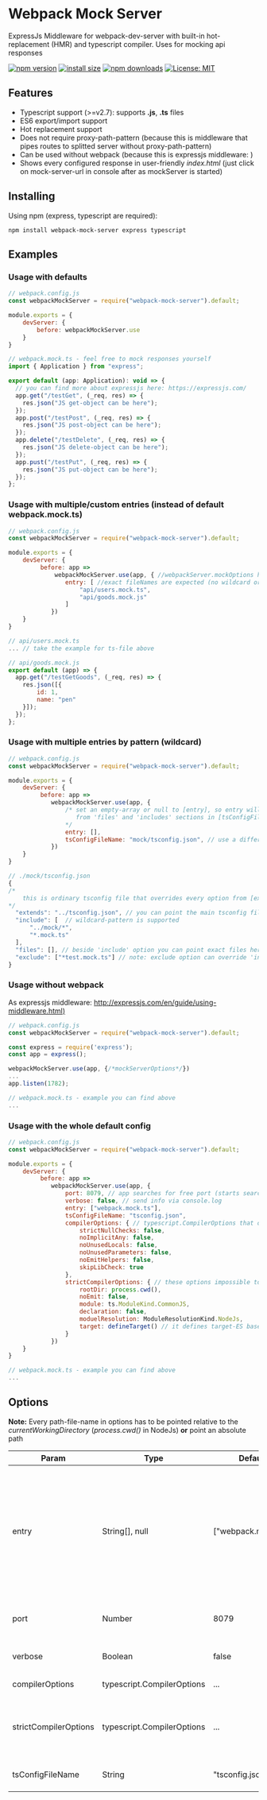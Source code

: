 # Webpack Mock Server

ExpressJs Middleware for webpack-dev-server with built-in hot-replacement (HMR) and typescript compiler.
Uses for mocking api responses

[![npm version](https://img.shields.io/npm/v/webpack-mock-server.svg?style=flat-square)](https://www.npmjs.com/package/webpack-mock-server)
[![install size](https://packagephobia.now.sh/badge?p=webpack-mock-server)](https://packagephobia.now.sh/result?p=webpack-mock-server)
[![npm downloads](https://img.shields.io/npm/dm/webpack-mock-server.svg?style=flat-square)](http://npm-stat.com/charts.html?package=webpack-mock-server)
[![License: MIT](https://img.shields.io/badge/License-MIT-yellow.svg)](https://opensource.org/licenses/MIT)

## Features

- Typescript support (>=v2.7): supports **.js**, **.ts** files
- ES6 export/import support
- Hot replacement support
- Does not require proxy-path-pattern (because this is middleware that pipes routes to splitted server without proxy-path-pattern)
- Can be used without webpack (because this is expressjs middleware: )
- Shows every configured response in user-friendly *index.html* (just click on mock-server-url in console after as mockServer is started)

## Installing

Using npm (express, typescript are required):

```npm
npm install webpack-mock-server express typescript
```

## Examples

### Usage with defaults

```js
// webpack.config.js
const webpackMockServer = require("webpack-mock-server").default;

module.exports = {
    devServer: {
        before: webpackMockServer.use
    }
}

// webpack.mock.ts - feel free to mock responses yourself
import { Application } from "express";

export default (app: Application): void => {
  // you can find more about expressjs here: https://expressjs.com/
  app.get("/testGet", (_req, res) => {
    res.json("JS get-object can be here");
  });
  app.post("/testPost", (_req, res) => {
    res.json("JS post-object can be here");
  });
  app.delete("/testDelete", (_req, res) => {
    res.json("JS delete-object can be here");
  });
  app.pust("/testPut", (_req, res) => {
    res.json("JS put-object can be here");
  });
};
```

### Usage with multiple/custom entries (instead of default **webpack.mock.ts**)

```js
// webpack.config.js
const webpackMockServer = require("webpack-mock-server").default;

module.exports = {
    devServer: {
         before: app =>
             webpackMockServer.use(app, { //webpackServer.mockOptions here
                entry: [ //exact fileNames are expected (no wildcard or folder - use custom tsConfig instead)
                    "api/users.mock.ts",
                    "api/goods.mock.js"
                ]
            })
    }
}

// api/users.mock.ts
... // take the example for ts-file above

// api/goods.mock.js
export default (app) => {
  app.get("/testGetGoods", (_req, res) => {
    res.json([{
        id: 1,
        name: "pen"
    }]);
  });
};
```

### Usage with multiple entries by pattern (wildcard)

```js
// webpack.config.js
const webpackMockServer = require("webpack-mock-server").default;

module.exports = {
    devServer: {
         before: app =>
            webpackMockServer.use(app, {
                /* set an empty-array or null to [entry], so entry will be defined
                   from 'files' and 'includes' sections in [tsConfigFileName]
                */
                entry: [],
                tsConfigFileName: "mock/tsconfig.json", // use a different tsconfig-file that is contained entries
            })
    }
}

// ./mock/tsconfig.json
{
/*
    this is ordinary tsconfig file that overrides every option from [extends] - main tsconfig-file
*/
  "extends": "../tsconfig.json", // you can point the main tsconfig file or remove that property if it's not required
  "include": [  // wildcard-pattern is supported
      "../mock/*",
      "*.mock.ts"
  ],
  "files": [], // beside 'include' option you can point exact files here
  "exclude": ["*test.mock.ts"] // note: exclude option can override 'include' and 'files' options
}

```

### Usage without webpack

As expressjs middleware: <http://expressjs.com/en/guide/using-middleware.html)>

```js
// webpack.config.js
const webpackMockServer = require("webpack-mock-server").default;

const express = require('express');
const app = express();

webpackMockServer.use(app, {/*mockServerOptions*/})
...
app.listen(1782);

// webpack.mock.ts - example you can find above
...
```

### Usage with the whole default config

```js
// webpack.config.js
const webpackMockServer = require("webpack-mock-server").default;

module.exports = {
    devServer: {
         before: app =>
            webpackMockServer.use(app, {
                port: 8079, // app searches for free port (starts searching from pointed)
                verbose: false, // send info via console.log
                entry: ["webpack.mock.ts"],
                tsConfigFileName: "tsconfig.json",
                compilerOptions: { // typescript.CompilerOptions that overrides tsconfig.json:[compilerOptions]
                    strictNullChecks: false,
                    noImplicitAny: false,
                    noUnusedLocals: false,
                    noUnusedParameters: false,
                    noEmitHelpers: false,
                    skipLibCheck: true
                },
                strictCompilerOptions: { // these options impossible to override
                    rootDir: process.cwd(),
                    noEmit: false,
                    module: ts.ModuleKind.CommonJS,
                    declaration: false,
                    moduelResolution: ModuleResolutionKind.NodeJs,
                    target: defineTarget() // it defines target-ES based on NODE version
                }
            })
    }
}

// webpack.mock.ts - example you can find above
...
```

## Options

**Note:** Every path-file-name in options has to be pointed relative to the *currentWorkingDirectory* (*process.cwd()* in NodeJs) **or** point an absolute path

| Param                 | Type                       | Default             | Description                                                                                                                                                                                                          |
| --------------------- | -------------------------- | ------------------- | -------------------------------------------------------------------------------------------------------------------------------------------------------------------------------------------------------------------- |
| entry                 | String[], null             | ["webpack.mock.ts"] | Entry points for typescript-compiler (exact fileNames are expected). Set an **empty array** or **null** for using **files** and **includes** sections from *tsConfigFileName*. Otherwise these sections are ignored! |
| port                  | Number                     | 8079                | app searches for free port (starts searching from pointed)                                                                                                                                                           |
| verbose               | Boolean                    | false               | show debug info in NodeJs via console.log                                                                                                                                                                            |
| compilerOptions       | typescript.CompilerOptions | ...                 | see the latest example above                                                                                                                                                                                         |
| strictCompilerOptions | typescript.CompilerOptions | ...                 | **readOnly**. See the latest example above. These options impossible to override                                                                                                                                     |
| tsConfigFileName      | String                     | "tsconfig.json"     | pointer to typescript config file                                                                                                                                                                                    |
